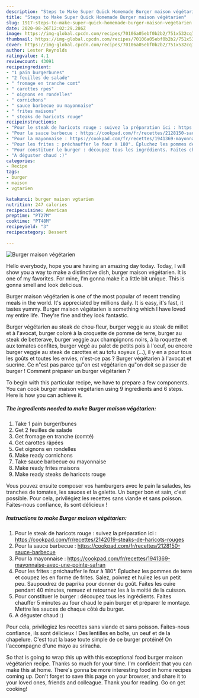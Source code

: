 ```yaml
---
description: "Steps to Make Super Quick Homemade Burger maison végétarien"
title: "Steps to Make Super Quick Homemade Burger maison végétarien"
slug: 1917-steps-to-make-super-quick-homemade-burger-maison-vegetarien
date: 2020-08-26T12:02:29.286Z
image: https://img-global.cpcdn.com/recipes/70106a05ebf0b2b2/751x532cq70/burger-maison-vegetarien-photo-principale-de-la-recette.jpg
thumbnail: https://img-global.cpcdn.com/recipes/70106a05ebf0b2b2/751x532cq70/burger-maison-vegetarien-photo-principale-de-la-recette.jpg
cover: https://img-global.cpcdn.com/recipes/70106a05ebf0b2b2/751x532cq70/burger-maison-vegetarien-photo-principale-de-la-recette.jpg
author: Lester Reynolds
ratingvalue: 4.1
reviewcount: 43091
recipeingredient:
- "1 pain burgerbunes"
- "2 feuilles de salade"
- " fromage en tranche comt"
- " carottes rpes"
- " oignons en rondelles"
- " cornichons"
- " sauce barbecue ou mayonnaise"
- " frites maisons"
- " steaks de haricots rouge"
recipeinstructions:
- "Pour le steak de haricots rouge : suivez la préparation ici : https://cookpad.com/fr/recettes/2142019-steaks-de-haricots-rouges"
- "Pour la sauce barbecue : https://cookpad.com/fr/recettes/2128150-sauce-barbecue"
- "Pour la mayonnaise : https://cookpad.com/fr/recettes/1941369-mayonnaise-avec-une-pointe-safran"
- "Pour les frites : préchauffer le four à 180°. Épluchez les pommes de terre et coupez les en forme de frites. Salez, poivrez et huilez les un petit peu. Saupoudrez de paprika pour donner du goût. Faites les cuire pendant 40 minutes, remuez et retournez les à la moitié de la cuisson."
- "Pour constituer le burger : découpez tous les ingrédients. Faites chauffer 5 minutes au four chaud le pain burger et préparer le montage. Mettre les sauces de chaque côté du burger."
- "A déguster chaud :)"
categories:
- Recipe
tags:
- burger
- maison
- vgtarien

katakunci: burger maison vgtarien 
nutrition: 247 calories
recipecuisine: American
preptime: "PT27M"
cooktime: "PT48M"
recipeyield: "3"
recipecategory: Dessert

---
```



![Burger maison végétarien](https://img-global.cpcdn.com/recipes/70106a05ebf0b2b2/751x532cq70/burger-maison-vegetarien-photo-principale-de-la-recette.jpg)

Hello everybody, hope you are having an amazing day today. Today, I will show you a way to make a distinctive dish, burger maison végétarien. It is one of my favorites. For mine, I'm gonna make it a little bit unique. This is gonna smell and look delicious.

Burger maison végétarien is one of the most popular of recent trending meals in the world. It's appreciated by millions daily. It is easy, it's fast, it tastes yummy. Burger maison végétarien is something which I have loved my entire life. They're fine and they look fantastic.

Burger végétarien au steak de chou-fleur, burger veggie au steak de millet et à l&#39;avocat, burger coloré à la croquette de pomme de terre, burger au steak de betterave, burger veggie aux champignons noirs, à la roquette et aux tomates confites, burger végé au palet de petits pois à l&#39;oeuf, ou encore burger veggie au steak de carottes et au tofu soyeux (…), il y en a pour tous les goûts et toutes les envies, n&#39;est-ce pas ? Burger végétarien à l&#39;avocat et sucrine. Ce n&#34;est pas parce qu&#34;on est végétarien qu&#34;on doit se passer de burger ! Comment préparer un burger végétarien ?


To begin with this particular recipe, we have to prepare a few components. You can cook burger maison végétarien using 9 ingredients and 6 steps. Here is how you can achieve it.

<!--inarticleads1-->

##### The ingredients needed to make Burger maison végétarien:

1. Take 1 pain burger/bunes
1. Get 2 feuilles de salade
1. Get  fromage en tranche (comté)
1. Get  carottes râpées
1. Get  oignons en rondelles
1. Make ready  cornichons
1. Take  sauce barbecue ou mayonnaise
1. Make ready  frites maisons
1. Make ready  steaks de haricots rouge


Vous pouvez ensuite composer vos hamburgers avec le pain la salades, les tranches de tomates, les sauces et la galette. Un burger bon et sain, c&#39;est possible. Pour cela, privilégiez les recettes sans viande et sans poisson. Faites-nous confiance, ils sont délicieux ! 

<!--inarticleads2-->

##### Instructions to make Burger maison végétarien:

1. Pour le steak de haricots rouge : suivez la préparation ici : https://cookpad.com/fr/recettes/2142019-steaks-de-haricots-rouges
1. Pour la sauce barbecue : https://cookpad.com/fr/recettes/2128150-sauce-barbecue
1. Pour la mayonnaise : https://cookpad.com/fr/recettes/1941369-mayonnaise-avec-une-pointe-safran
1. Pour les frites : préchauffer le four à 180°. Épluchez les pommes de terre et coupez les en forme de frites. Salez, poivrez et huilez les un petit peu. Saupoudrez de paprika pour donner du goût. Faites les cuire pendant 40 minutes, remuez et retournez les à la moitié de la cuisson.
1. Pour constituer le burger : découpez tous les ingrédients. Faites chauffer 5 minutes au four chaud le pain burger et préparer le montage. Mettre les sauces de chaque côté du burger.
1. A déguster chaud :)


Pour cela, privilégiez les recettes sans viande et sans poisson. Faites-nous confiance, ils sont délicieux ! Des lentilles en boîte, un oeuf et de la chapelure. C&#39;est tout la base toute simple de ce burger protéiné! On l&#39;accompagne d&#39;une mayo au sriracha. 

So that is going to wrap this up with this exceptional food burger maison végétarien recipe. Thanks so much for your time. I'm confident that you can make this at home. There's gonna be more interesting food in home recipes coming up. Don't forget to save this page on your browser, and share it to your loved ones, friends and colleague. Thank you for reading. Go on get cooking!
